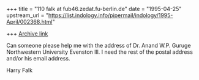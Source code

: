 +++
title = "110 falk at fub46.zedat.fu-berlin.de"
date = "1995-04-25"
upstream_url = "https://list.indology.info/pipermail/indology/1995-April/002368.html"

+++
[Archive link](https://list.indology.info/pipermail/indology/1995-April/002368.html)

Can someone please help me with the address of
Dr. Anand W.P. Guruge
Northwestern University
Evenston Ill.
I need the rest of the postal address and/or his email address.

Harry Falk






